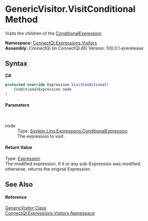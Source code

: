 # GenericVisitor.VisitConditional Method 
 

Visits the children of the <a href="http://msdn2.microsoft.com/en-us/library/bb352032" target="_blank">ConditionalExpression</a>.

**Namespace:**&nbsp;<a href="N_ConnectQl_Expressions_Visitors">ConnectQl.Expressions.Visitors</a><br />**Assembly:**&nbsp;ConnectQl (in ConnectQl.dll) Version: 100.0.1-prerelease

## Syntax

**C#**<br />
``` C#
protected override Expression VisitConditional(
	ConditionalExpression node
)
```


#### Parameters
&nbsp;<dl><dt>node</dt><dd>Type: <a href="http://msdn2.microsoft.com/en-us/library/bb352032" target="_blank">System.Linq.Expressions.ConditionalExpression</a><br />The expression to visit.</dd></dl>

#### Return Value
Type: <a href="http://msdn2.microsoft.com/en-us/library/bb356138" target="_blank">Expression</a><br />The modified expression, if it or any sub-Expression was modified; otherwise, returns the original Expression.

## See Also


#### Reference
<a href="T_ConnectQl_Expressions_Visitors_GenericVisitor">GenericVisitor Class</a><br /><a href="N_ConnectQl_Expressions_Visitors">ConnectQl.Expressions.Visitors Namespace</a><br />